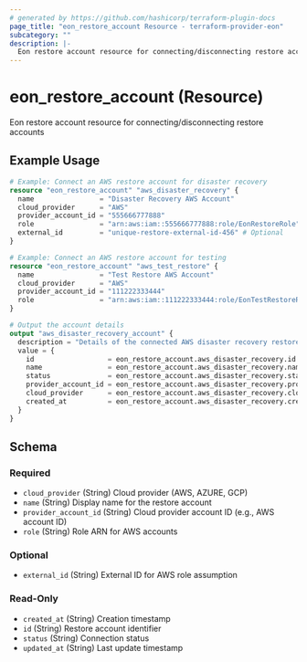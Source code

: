 ```yaml
---
# generated by https://github.com/hashicorp/terraform-plugin-docs
page_title: "eon_restore_account Resource - terraform-provider-eon"
subcategory: ""
description: |-
  Eon restore account resource for connecting/disconnecting restore accounts
---
```


# eon_restore_account (Resource)

Eon restore account resource for connecting/disconnecting restore accounts

## Example Usage

```terraform
# Example: Connect an AWS restore account for disaster recovery
resource "eon_restore_account" "aws_disaster_recovery" {
  name                = "Disaster Recovery AWS Account"
  cloud_provider      = "AWS"
  provider_account_id = "555666777888"
  role                = "arn:aws:iam::555666777888:role/EonRestoreRole"
  external_id         = "unique-restore-external-id-456" # Optional
}

# Example: Connect an AWS restore account for testing
resource "eon_restore_account" "aws_test_restore" {
  name                = "Test Restore AWS Account"
  cloud_provider      = "AWS"
  provider_account_id = "111222333444"
  role                = "arn:aws:iam::111222333444:role/EonTestRestoreRole"
}

# Output the account details
output "aws_disaster_recovery_account" {
  description = "Details of the connected AWS disaster recovery restore account"
  value = {
    id                  = eon_restore_account.aws_disaster_recovery.id
    name                = eon_restore_account.aws_disaster_recovery.name
    status              = eon_restore_account.aws_disaster_recovery.status
    provider_account_id = eon_restore_account.aws_disaster_recovery.provider_account_id
    cloud_provider      = eon_restore_account.aws_disaster_recovery.cloud_provider
    created_at          = eon_restore_account.aws_disaster_recovery.created_at
  }
}
```

<!-- schema generated by tfplugindocs -->
## Schema

### Required

- `cloud_provider` (String) Cloud provider (AWS, AZURE, GCP)
- `name` (String) Display name for the restore account
- `provider_account_id` (String) Cloud provider account ID (e.g., AWS account ID)
- `role` (String) Role ARN for AWS accounts

### Optional

- `external_id` (String) External ID for AWS role assumption

### Read-Only

- `created_at` (String) Creation timestamp
- `id` (String) Restore account identifier
- `status` (String) Connection status
- `updated_at` (String) Last update timestamp
